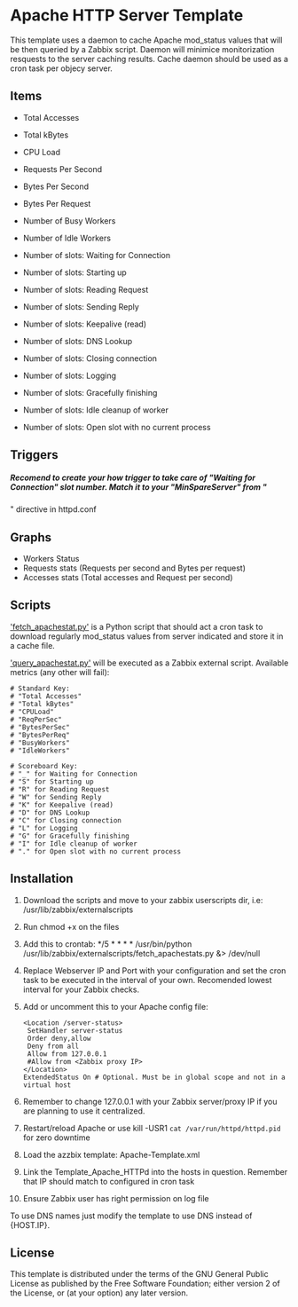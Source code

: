 Apache HTTP Server Template
=================

This template uses a daemon to cache Apache mod_status values that will be then queried by a Zabbix script.
Daemon will minimice monitorization resquests to the server caching results. 
Cache daemon should be used as a cron task per objecy server.

Items
-----

  * Total Accesses
  * Total kBytes
  * CPU Load
  * Requests Per Second
  * Bytes Per Second
  * Bytes Per Request
  * Number of Busy Workers
  * Number of Idle Workers

  * Number of slots: Waiting for Connection 
  * Number of slots: Starting up 
  * Number of slots: Reading Request
  * Number of slots: Sending Reply
  * Number of slots: Keepalive (read)
  * Number of slots: DNS Lookup
  * Number of slots: Closing connection 
  * Number of slots: Logging 
  * Number of slots: Gracefully finishing
  * Number of slots: Idle cleanup of worker 
  * Number of slots: Open slot with no current process
  
Triggers
--------

  ##### Recomend to create your how trigger to take care of "Waiting for Connection" slot number. Match it to your "MinSpareServer" from "<IfModule prefork.c>
" directive in httpd.conf

Graphs
------

  *  Workers Status
  *  Requests stats (Requests per second and Bytes per request)
  *  Accesses stats (Total accesses and Request per second)

Scripts
-------

['fetch_apachestat.py']() is a Python script that should act a cron task to download regularly mod_status values from server indicated and store it in a cache file. 

['query_apachestat.py']() will be executed as a Zabbix external script. Available metrics (any other will fail):

    # Standard Key:
    # "Total Accesses"
    # "Total kBytes"
    # "CPULoad"
    # "ReqPerSec"
    # "BytesPerSec"
    # "BytesPerReq"
    # "BusyWorkers"
    # "IdleWorkers"

    # Scoreboard Key:
    # "_" for Waiting for Connection
    # "S" for Starting up
    # "R" for Reading Request
    # "W" for Sending Reply
    # "K" for Keepalive (read)
    # "D" for DNS Lookup
    # "C" for Closing connection 
    # "L" for Logging
    # "G" for Gracefully finishing
    # "I" for Idle cleanup of worker
    # "." for Open slot with no current process

Installation
------------

 1. Download the scripts and move to your zabbix userscripts dir, i.e: /usr/lib/zabbix/externalscripts
 2. Run chmod +x on the files
 3. Add this to crontab: */5 * * * * /usr/bin/python /usr/lib/zabbix/externalscripts/fetch_apachestats.py <Webserver IP> <Webserver Port> &> /dev/null
 4. Replace Webserver IP and Port with your configuration and set the cron task to be executed in the interval of your own. Recomended lowest interval for your Zabbix checks.
 5. Add or uncomment this to your Apache config file:

        <Location /server-status>
         SetHandler server-status
         Order deny,allow
         Deny from all
         Allow from 127.0.0.1
         #Allow from <Zabbix proxy IP>
        </Location>
        ExtendedStatus On # Optional. Must be in global scope and not in a virtual host

 7. Remember to change 127.0.0.1 with your Zabbix server/proxy IP if you are planning to use it centralized. 
 8. Restart/reload Apache or use kill -USR1 `cat /var/run/httpd/httpd.pid` for zero downtime
 9. Load the azzbix template:  Apache-Template.xml
 10. Link the Template_Apache_HTTPd into the hosts in question. Remember that IP should match to configured in cron task
 11. Ensure Zabbix user has right permission on log file


 To use DNS names just modify the template to use DNS instead of {HOST.IP}.

License
-------

This template is distributed under the terms of the GNU General Public License as published by the Free Software Foundation; either version 2 of the  License, or (at your option) any later version.
